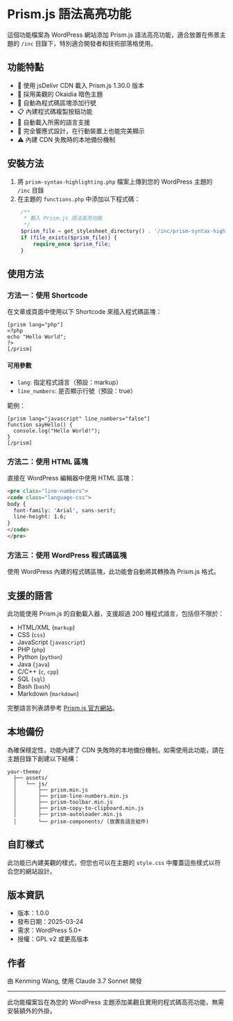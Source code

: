 # Prism.js 語法高亮功能

這個功能檔案為 WordPress 網站添加 Prism.js 語法高亮功能，適合放置在佈景主題的 `/inc` 目錄下，特別適合開發者和技術部落格使用。

## 功能特點

- 🚀 使用 jsDelivr CDN 載入 Prism.js 1.30.0 版本
- 🎨 採用美觀的 Okaidia 暗色主題
- 🔢 自動為程式碼區塊添加行號
- 📋 內建程式碼複製按鈕功能
- 🔄 自動載入所需的語言支援
- 📱 完全響應式設計，在行動裝置上也能完美顯示
- ⚠️ 內建 CDN 失敗時的本地備份機制

## 安裝方法

1. 將 `prism-syntax-highlighting.php` 檔案上傳到您的 WordPress 主題的 `/inc` 目錄
2. 在主題的 `functions.php` 中添加以下程式碼：
   ```php
	/**
	 * 載入 Prism.js 語法高亮功能
	 */
	$prism_file = get_stylesheet_directory() . '/inc/prism-syntax-highlighting.php';
	if (file_exists($prism_file)) {
		require_once $prism_file;
	}
   ```

## 使用方法

### 方法一：使用 Shortcode

在文章或頁面中使用以下 Shortcode 來插入程式碼區塊：

```
[prism lang="php"]
<?php
echo "Hello World";
?>
[/prism]
```

#### 可用參數

- `lang`: 指定程式語言（預設：markup）
- `line_numbers`: 是否顯示行號（預設：true）

範例：
```
[prism lang="javascript" line_numbers="false"]
function sayHello() {
  console.log("Hello World!");
}
[/prism]
```

### 方法二：使用 HTML 區塊

直接在 WordPress 編輯器中使用 HTML 區塊：

```html
<pre class="line-numbers">
<code class="language-css">
body {
  font-family: 'Arial', sans-serif;
  line-height: 1.6;
}
</code>
</pre>
```

### 方法三：使用 WordPress 程式碼區塊

使用 WordPress 內建的程式碼區塊，此功能會自動將其轉換為 Prism.js 格式。

## 支援的語言

此功能使用 Prism.js 的自動載入器，支援超過 200 種程式語言，包括但不限於：

- HTML/XML (`markup`)
- CSS (`css`)
- JavaScript (`javascript`)
- PHP (`php`)
- Python (`python`)
- Java (`java`)
- C/C++ (`c`, `cpp`)
- SQL (`sql`)
- Bash (`bash`)
- Markdown (`markdown`)

完整語言列表請參考 [Prism.js 官方網站](https://prismjs.com/#supported-languages)。

## 本地備份

為確保穩定性，功能內建了 CDN 失敗時的本地備份機制。如需使用此功能，請在主題目錄下創建以下結構：

```
your-theme/
  ├── assets/
  │   └── js/
  │       ├── prism.min.js
  │       ├── prism-line-numbers.min.js
  │       ├── prism-toolbar.min.js
  │       ├── prism-copy-to-clipboard.min.js
  │       ├── prism-autoloader.min.js
  │       └── prism-components/ (放置各語言組件)
```

## 自訂樣式

此功能已內建美觀的樣式，但您也可以在主題的 `style.css` 中覆蓋這些樣式以符合您的網站設計。

## 版本資訊

- 版本：1.0.0
- 發布日期：2025-03-24
- 需求：WordPress 5.0+
- 授權：GPL v2 或更高版本

## 作者

由 Kenming Wang, 使用 Claude 3.7 Sonnet 開發

---

此功能檔案旨在為您的 WordPress 主題添加美觀且實用的程式碼高亮功能，無需安裝額外的外掛。